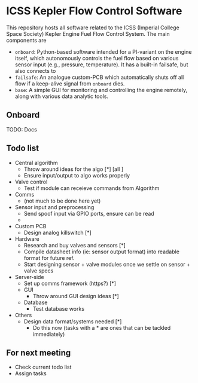 # ICSS Kepler Flow Control Software

This repository hosts all software related to the ICSS (Imperial College Space Society) Kepler Engine Fuel Flow Control System. The main components are
- `onboard`: Python-based software intended for a PI-variant on the engine itself, which autonomously controls the fuel flow based on various sensor input (e.g., pressure, temperature). It has a built-in failsafe, but also connects to
- `failsafe`: An analogue custom-PCB which automatically shuts off all flow if a keep-alive signal from `onboard` dies.
- `base`: A simple GUI for monitoring and controlling the engine remotely, along with various data analytic tools.

## Onboard

TODO: Docs

## Todo list

- Central algorithm
    - Throw around ideas for the algo [*] [all ]
    - Ensure input/output to algo works properly
- Valve control
    - Test if module can receieve commands from Algorithm 
- Comms
    - (not much to be done here yet)
- Sensor input and preprocessing
    - Send spoof input via GPIO ports, ensure can be read
    - 
- Custom PCB
    - Design analog killswitch [*]
- Hardware
    - Research and buy valves and sensors [*]
    - Compile datasheet info (ie: sensor output format) into readable format for future ref.
    - Start designing sensor + valve modules once we settle on sensor + valve specs
- Server-side
    - Set up comms framework (https?) [*]
    - GUI
        - Throw around GUI design ideas [*]
    - Database
        - Test database works
- Others
    - Design data format/systems needed [*]
      - Do this now 
(tasks with a * are ones that can be tackled immediately)

## For next meeting
- Check current todo list
- Assign tasks
